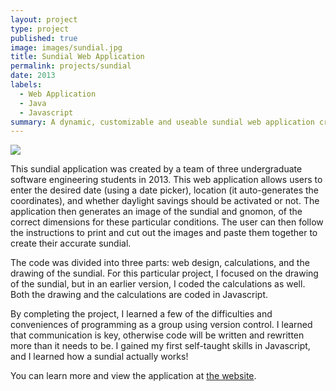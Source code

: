 ```yaml
---
layout: project
type: project
published: true
image: images/sundial.jpg
title: Sundial Web Application
permalink: projects/sundial
date: 2013
labels:
  - Web Application
  - Java
  - Javascript
summary: A dynamic, customizable and useable sundial web application created by three undergraduate CS students for Software Engineering II.
---
```


<img class="ui medium right floated rounded image" src="{{ site.baseurl }}/images/sundial.jpg">

This sundial application was created by a team of three undergraduate software engineering students in 2013. This web application allows users to enter the desired date (using a date picker), location (it auto-generates the coordinates), and whether daylight savings should be activated or not. The application then generates an image of the sundial and gnomon, of the correct dimensions for these particular conditions. The user can then follow the instructions to print and cut out the images and paste them together to create their accurate sundial.

The code was divided into three parts: web design, calculations, and the drawing of the sundial. For this particular project, I focused on the drawing of the sundial, but in an earlier version, I coded the calculations as well. Both the drawing and the calculations are coded in Javascript.

By completing the project, I learned a few of the difficulties and conveniences of programming as a group using version control. I learned that communication is key, otherwise code will be written and rewritten more than it needs to be. I gained my first self-taught skills in Javascript, and I learned how a sundial actually works!

You can learn more and view the application at [the website](https://fast-mountain-2285.herokuapp.com/).
